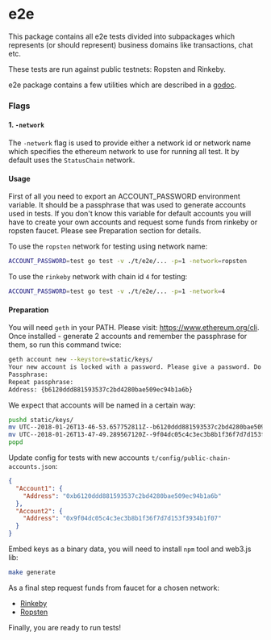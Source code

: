 e2e
===

This package contains all e2e tests divided into subpackages which represents (or should represent) business domains like transactions, chat etc.

These tests are run against public testnets: Ropsten and Rinkeby.

e2e package contains a few utilities which are described in a [godoc](https://godoc.org/github.com/status-im/status-go/t/e2e).

### Flags

#### 1. `-network`
The `-network` flag is used to provide either a network id or network name which specifies the ethereum network to use
for running all test. It by default uses the `StatusChain` network.

#### Usage

First of all you need to export an ACCOUNT_PASSWORD environment variable. It should be a passphrase
that was used to generate accounts used in tests. If you don't know this variable for default accounts
you will have to create your own accounts and request some funds from rinkeby or ropsten faucet.
Please see Preparation section for details.

To use the `ropsten` network for testing using network name:

```bash
ACCOUNT_PASSWORD=test go test -v ./t/e2e/... -p=1 -network=ropsten
```

To use the `rinkeby` network with chain id `4` for testing:

```bash
ACCOUNT_PASSWORD=test go test -v ./t/e2e/... -p=1 -network=4
```

#### Preparation

You will need `geth` in your PATH. Please visit: https://www.ethereum.org/cli.
Once installed - generate 2 accounts and remember the passphrase for them, so run this command twice:

```bash
geth account new --keystore=static/keys/
Your new account is locked with a password. Please give a password. Do not forget this password.
Passphrase:
Repeat passphrase:
Address: {b6120ddd881593537c2bd4280bae509ec94b1a6b}
```

We expect that accounts will be named in a certain way:

```bash
pushd static/keys/
mv UTC--2018-01-26T13-46-53.657752811Z--b6120ddd881593537c2bd4280bae509ec94b1a6b test-account1.pk
mv UTC--2018-01-26T13-47-49.289567120Z--9f04dc05c4c3ec3b8b1f36f7d7d153f3934b1f07 test-account2.pk
popd
```

Update config for tests with new accounts `t/config/public-chain-accounts.json`:

```json
{
  "Account1": {
    "Address": "0xb6120ddd881593537c2bd4280bae509ec94b1a6b"
  },
  "Account2": {
    "Address": "0x9f04dc05c4c3ec3b8b1f36f7d7d153f3934b1f07"
  }
}
```

Embed keys as a binary data, you will need to install `npm` tool and web3.js lib:

```bash
make generate
```

As a final step request funds from faucet for a chosen network:

- [Rinkeby](https://faucet.rinkeby.io/)
- [Ropsten](http://faucet.ropsten.be:3001/)

Finally, you are ready to run tests!
